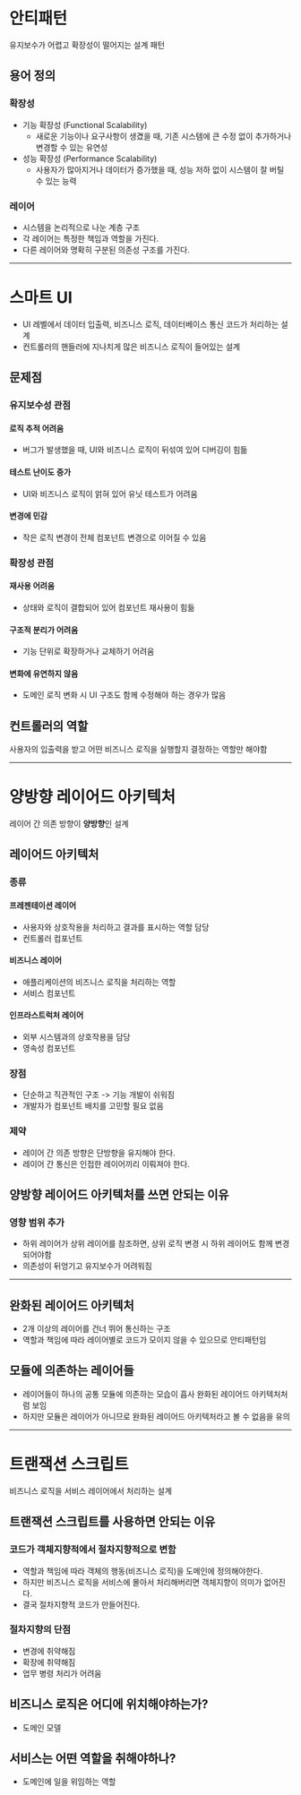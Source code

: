 # 안티패턴
유지보수가 어렵고 확장성이 떨어지는 설계 패턴

## 용어 정의
### 확장성
- 기능 확장성 (Functional Scalability)
    - 새로운 기능이나 요구사항이 생겼을 때, 기존 시스템에 큰 수정 없이 추가하거나 변경할 수 있는 유연성
- 성능 확장성 (Performance Scalability)
    - 사용자가 많아지거나 데이터가 증가했을 때, 성능 저하 없이 시스템이 잘 버틸 수 있는 능력

### 레이어
- 시스템을 논리적으로 나눈 계층 구조
- 각 레이어는 특정한 책임과 역할을 가진다.
- 다른 레이어와 명확히 구분된 의존성 구조를 가진다.

---

# 스마트 UI
- UI 레벨에서 데이터 입출력, 비즈니스 로직, 데이터베이스 통신 코드가 처리하는 설계
- 컨트롤러의 핸들러에 지나치게 많은 비즈니스 로직이 들어있는 설계

## 문제점
### 유지보수성 관점
#### 로직 추적 어려움
- 버그가 발생했을 때, UI와 비즈니스 로직이 뒤섞여 있어 디버깅이 힘듦
#### 테스트 난이도 증가
- UI와 비즈니스 로직이 얽혀 있어 유닛 테스트가 어려움
#### 변경에 민감
- 작은 로직 변경이 전체 컴포넌트 변경으로 이어질 수 있음

### 확장성 관점
#### 재사용 어려움
- 상태와 로직이 결합되어 있어 컴포넌트 재사용이 힘듦
#### 구조적 분리가 어려움
- 기능 단위로 확장하거나 교체하기 어려움
#### 변화에 유연하지 않음
- 도메인 로직 변화 시 UI 구조도 함께 수정해야 하는 경우가 많음

## 컨트롤러의 역할
사용자의 입출력을 받고 어떤 비즈니스 로직을 실행할지 결정하는 역할만 해야함

---

# 양방향 레이어드 아키텍처
레이어 간 의존 방향이 **양방향**인 설계

## 레이어드 아키텍처
### 종류
#### 프레젠테이션 레이어
- 사용자와 상호작용을 처리하고 결과를 표시하는 역할 담당
- 컨트롤러 컴포넌트
#### 비즈니스 레이어
- 애플리케이션의 비즈니스 로직을 처리하는 역할
- 서비스 컴포넌트
#### 인프라스트럭처 레이어
- 외부 시스템과의 상호작용을 담당
- 영속성 컴포넌트
### 장점
- 단순하고 직관적인 구조 -> 기능 개발이 쉬워짐
- 개발자가 컴포넌트 배치를 고민할 필요 없음
### 제약
- 레이어 간 의존 방향은 단방향을 유지해야 한다.
- 레이어 간 통신은 인접한 레이어끼리 이뤄져야 한다.

## 양방향 레이어드 아키텍처를 쓰면 안되는 이유
### 영향 범위 추가
- 하위 레이어가 상위 레이어를 참조하면, 상위 로직 변경 시 하위 레이어도 함께 변경되어야함
- 의존성이 뒤엉기고 유지보수가 어려워짐

---

## 완화된 레이어드 아키텍처
- 2개 이상의 레이어를 건너 뛰어 통신하는 구조
- 역할과 책임에 따라 레이어별로 코드가 모이지 않을 수 있으므로 안티패턴임

## 모듈에 의존하는 레이어들
- 레이어들이 하나의 공통 모듈에 의존하는 모습이 흡사 완화된 레이어드 아키텍처처럼 보임
- 하지만 모듈은 레이어가 아니므로 완화된 레이어드 아키텍처라고 볼 수 없음을 유의

---

# 트랜잭션 스크립트
비즈니스 로직을 서비스 레이어에서 처리하는 설계

## 트랜잭션 스크립트를 사용하면 안되는 이유
### 코드가 객체지향적에서 절차지향적으로 변함
- 역할과 책임에 따라 객체의 행동(비즈니스 로직)을 도메인에 정의해야한다.
- 하지만 비즈니스 로직을 서비스에 몰아서 처리해버리면 객체지향이 의미가 없어진다.
- 결국 절차지향적 코드가 만들어진다.

### 절차지향의 단점
- 변경에 취약해짐
- 확장에 취약해짐
- 업무 병령 처리가 어려움

## 비즈니스 로직은 어디에 위치해야하는가?
- 도메인 모델

## 서비스는 어떤 역할을 취해야하나?
- 도메인에 일을 위임하는 역할